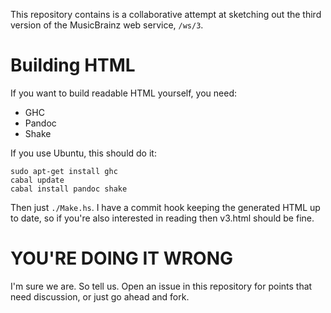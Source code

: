 This repository contains is a collaborative attempt at sketching out the third
version of the MusicBrainz web service, `/ws/3`.

# Building HTML

If you want to build readable HTML yourself, you need:

* GHC
* Pandoc
* Shake

If you use Ubuntu, this should do it:

```
sudo apt-get install ghc
cabal update
cabal install pandoc shake
```

Then just `./Make.hs`. I have a commit hook keeping the generated HTML up to
date, so if you're also interested in reading then v3.html should be fine.

# YOU'RE DOING IT WRONG

I'm sure we are. So tell us. Open an issue in this repository for points that
need discussion, or just go ahead and fork.
